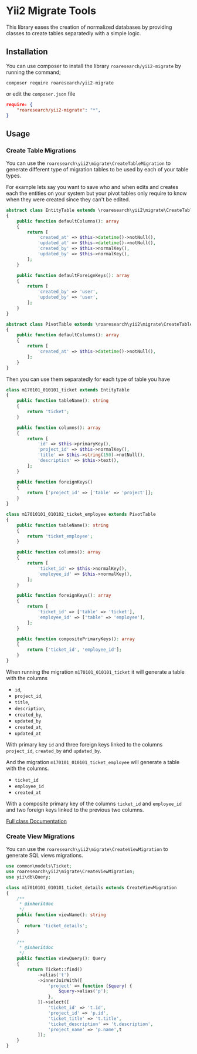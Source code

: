 Yii2 Migrate Tools
==================

This library eases the creation of normalized databases by providing classes to
create tables separatedly with a simple logic.

Installation
------------

You can use composer to install the library `roaresearch/yii2-migrate` by running the
command;

`composer require roaresearch/yii2-migrate`

or edit the `composer.json` file

```json
require: {
    "roaresearch/yii2-migrate": "*",
}
```


Usage
-----

### Create Table Migrations

You can use the `roaresearch\yii2\migrate\CreateTableMigration` to generate different
type of migration tables to be used by each of your table types.

For example lets say you want to save who and when edits and creates each the
entities on your system but your pivot tables only require to know when they
were created since they can't be edited.

```php
abstract class EntityTable extends \roaresearch\yii2\migrate\CreateTableMigration
{
    public function defaultColumns(): array
    {
        return [
            'created_at' => $this->datetime()->notNull(),
            'updated_at' => $this->datetime()->notNull(),
            'created_by' => $this->normalKey(),
            'updated_by' => $this->normalKey(),
        ];
    }

    public function defaultForeignKeys(): array
    {
        return [
            'created_by' => 'user',
            'updated_by' => 'user',
        ];
    }
}

abstract class PivotTable extends \roaresearch\yii2\migrate\CreateTableMigration
{
    public function defaultColumns(): array
    {
        return [
            'created_at' => $this->datetime()->notNull(),
        ];
    }
}
```

Then you can use them separatedly for each type of table you have


```php
class m170101_010101_ticket extends EntityTable
{
    public function tableName(): string
    {
        return 'ticket';
    }

    public function columns(): array
    {
        return [
            'id' => $this->primaryKey(),
            'project_id' => $this->normalKey(),
            'title' => $this->string(150)->notNull(),
            'description' => $this->text(),
        ];
    }

    public function foreignKeys()
    {
        return ['project_id' => ['table' => 'project']];
    }
}

class m17010101_010102_ticket_employee extends PivotTable
{
    public function tableName(): string
    {
        return 'ticket_employee';
    }

    public function columns(): array
    {
        return [
            'ticket_id' => $this->normalKey(),
            'employee_id' => $this->normalKey(),
        ];
    }

    public function foreignKeys(): array
    {
        return [
            'ticket_id' => ['table' => 'ticket'],
            'employee_id' => ['table' => 'employee'],
        ];
    }

    public function compositePrimaryKeys(): array
    {
        return ['ticket_id', 'employee_id'];
    }
}
```

When running the migration `m170101_010101_ticket` it will generate a table
with the columns

- `id`,
- `project_id`,
- `title`,
- `description`,
- `created_by`,
- `updated_by`
- `created_at`,
- `updated_at`

With primary key `id` and three foreign keys linked to the columns `project_id`,
`created_by` and `updated_by`.

And the migration `m170101_010101_ticket_employee` will generate a table with
the  columns.

- `ticket_id`
- `employee_id`
- `created_at`

With a composite primary key of the columns `ticket_id` and `employee_id` and
two foreign keys linked to the previous two columns.

[Full class Documentation](docs/guide/en/create-table.md)

### Create View Migrations

You can use the `roaresearch\yii2\migrate\CreateViewMigration` to generate SQL views
migrations.

```php
use common\models\Ticket;
use roaresearch\yii2\migrate\CreateViewMigration;
use yii\db\Query;

class m17010101_010101_ticket_details extends CreateViewMigration
{
    /**
     * @inheritdoc
     */
    public function viewName(): string
    {
       return 'ticket_details';
    }
    
    /**
     * @inheritdoc
     */
    public function viewQuery(): Query
    {
        return Ticket::find()
            ->alias('t')
            ->innerJoinWith([
                'project' => function ($query) {
                    $query->alias('p');
                },
            ])->select([
                'ticket_id' => 't.id',
                'project_id' => 'p.id',
                'ticket_title' => 't.title',
                'ticket_description' => 't.description',
                'project_name' => 'p.name',t
            ]);
    }
}
```
